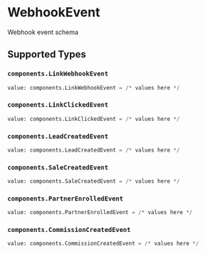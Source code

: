 # WebhookEvent

Webhook event schema


## Supported Types

### `components.LinkWebhookEvent`

```python
value: components.LinkWebhookEvent = /* values here */
```

### `components.LinkClickedEvent`

```python
value: components.LinkClickedEvent = /* values here */
```

### `components.LeadCreatedEvent`

```python
value: components.LeadCreatedEvent = /* values here */
```

### `components.SaleCreatedEvent`

```python
value: components.SaleCreatedEvent = /* values here */
```

### `components.PartnerEnrolledEvent`

```python
value: components.PartnerEnrolledEvent = /* values here */
```

### `components.CommissionCreatedEvent`

```python
value: components.CommissionCreatedEvent = /* values here */
```

